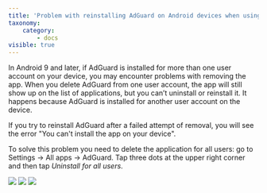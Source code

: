 ```yaml
---
title: 'Problem with reinstalling AdGuard on Android devices when using the app on more than one user account'
taxonomy:
    category:
        - docs
visible: true
---
```


In Android 9 and later, if AdGuard is installed for more than one user account on your device, you may encounter problems with removing the app. When you delete AdGuard from one user account, the app will still show up on the list of applications, but you can’t uninstall or reinstall it. It happens because AdGuard is installed for another user account on the device. 

If you try to reinstall AdGuard after a failed attempt of removal, you will see the error "You can't install the app on your device".

To solve this problem you need to delete the application for all users: go to Settings -> All apps -> AdGuard. Tap three dots at the upper right corner and then tap *Uninstall for all users*.

<img src="https://cdn.adguard.com/public/Adguard/kb/android/multiple_users/uninst_en.png">

<img src="https://cdn.adguard.com/public/Adguard/kb/android/multiple_users/uninst2_en.png">

<img src="https://cdn.adguard.com/public/Adguard/kb/android/multiple_users/uninst3_en.png">